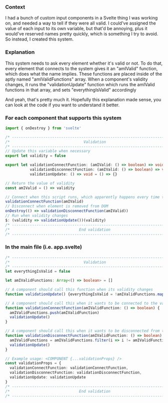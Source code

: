 ### Context
I had a bunch of custom input components in a Svelte thing I was working on, and needed a way to tell if they were all valid.
I could've assigned the value of each input to its own variable, but that'd be annoying, plus it would've reserved names pretty quickly, which is something I try to avoid.
So instead, I created this system.

### Explanation
This system needs to ask every element whether it's valid or not. To do that, every element that connects to the system gives it an "amIValid" function, which does what the name implies. These functions are placed inside of the aptly named "amIValidFunctions" array. When a component's validity changes, it runs the "validationUpdate" function which runs the amIValid functions in that array, and sets "everythingIsValid" accordingly

And yeah, that's pretty much it. Hopefully this explanation made sense, you can look at the code if you want to understand it better.

### For each component that supports this system
```typescript
import { onDestroy } from 'svelte'

/* -------------------------------------------------------------------------- */
/*                                 Validation                                 */
/* -------------------------------------------------------------------------- */
// Update this variable when necessary
export let validity = false

export let validationConnectFunction: (amIValid: () => boolean) => void = () => {},
           validationDisconnectFunction: (amIValid: () => boolean) => void = () => {},
           validationUpdate: () => void = () => {}

// Return the value of validity
const amIValid = () => validity

// Connect when this script runs, which apparently happens every time the component's added to the DOM
validationConnectFunction(amIValid)
// Disconnect when element is removed from DOM
onDestroy(() => validationDisconnectFunction(amIValid))
// Run when validity changes
$: (validity => validationUpdate())(validity)
/* -------------------------------------------------------------------------- */
/*                               End validation                               */
/* -------------------------------------------------------------------------- */
```



### In the main file (i.e. app.svelte)
```typescript
/* -------------------------------------------------------------------------- */
/*                                 Validation                                 */
/* -------------------------------------------------------------------------- */
let everythingIsValid = false

let amIValidFunctions: Array<() => boolean> = []

// A component should call this function when its validity changes
function validationUpdate() {everythingIsValid = !amIValidFunctions.map(i => i()).some(i => !i)}

// A component should call this when it wants to be connected to the validation system
function validationConnectFunction(amIValidFunction: () => boolean) {
  amIValidFunctions.push(amIValidFunction)
  validationUpdate()
}

// A component should call this when it wants to be disconnected from the validation system
function validationDisconnectFunction(amIValidFunction: () => boolean) {
  amIValidFunctions = amIValidFunctions.filter(i => i != amIValidFunction)
  validationUpdate()
}

// Example usage: <COMPONENT {...validationProps} />
const validationProps = {
  validationConnectFunction: validationConnectFunction,
  validationDisconnectFunction: validationDisconnectFunction,
  validationUpdate: validationUpdate
}
/* -------------------------------------------------------------------------- */
/*                               End validation                               */
/* -------------------------------------------------------------------------- */
```
